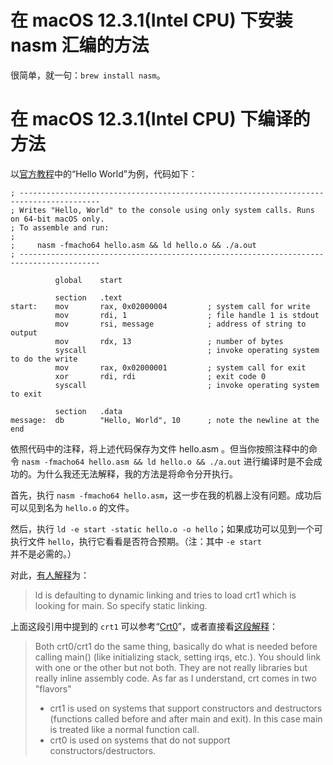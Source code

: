 # 在 macOS 12.3.1(Intel CPU) 下安装 nasm 汇编的方法

很简单，就一句：`brew install nasm`。

# 在 macOS 12.3.1(Intel CPU) 下编译的方法

以[官方教程](https://cs.lmu.edu/~ray/notes/nasmtutorial/)中的“Hello World”为例，代码如下：

```
; ----------------------------------------------------------------------------------------
; Writes "Hello, World" to the console using only system calls. Runs on 64-bit macOS only.
; To assemble and run:
;
;     nasm -fmacho64 hello.asm && ld hello.o && ./a.out
; ----------------------------------------------------------------------------------------

          global    start

          section   .text
start:    mov       rax, 0x02000004         ; system call for write
          mov       rdi, 1                  ; file handle 1 is stdout
          mov       rsi, message            ; address of string to output
          mov       rdx, 13                 ; number of bytes
          syscall                           ; invoke operating system to do the write
          mov       rax, 0x02000001         ; system call for exit
          xor       rdi, rdi                ; exit code 0
          syscall                           ; invoke operating system to exit

          section   .data
message:  db        "Hello, World", 10      ; note the newline at the end
```

依照代码中的注释，将上述代码保存为文件 hello.asm 。但当你按照注释中的命令 `nasm -fmacho64 hello.asm && ld hello.o && ./a.out` 进行编译时是不会成功的。为什么我还无法解释，我的方法是将命令分开执行。

首先，执行 `nasm -fmacho64 hello.asm`，这一步在我的机器上没有问题。成功后可以见到名为 `hello.o` 的文件。

然后，执行 `ld -e start -static hello.o -o hello`；如果成功可以见到一个可执行文件 `hello`，执行它看看是否符合预期。（注：其中 `-e start`并不是必需的。）

对此，[有人解释](https://stackoverflow.com/questions/52830484/nasm-cant-link-object-file-with-ld-on-macos-mojave)为：

> ld is defaulting to dynamic linking and tries to load crt1 which is looking for main. So specify static linking.

上面这段引用中提到的 `crt1` 可以参考“[Crt0](https://en.wikipedia.org/wiki/Crt0)”，或者直接看[这段解释](https://stackoverflow.com/questions/2709998/crt0-o-and-crt1-o-whats-the-difference)：

> Both crt0/crt1 do the same thing, basically do what is needed before calling main() (like initializing stack, setting irqs, etc.). You should link with one or the other but not both. They are not really libraries but really inline assembly code.
> As far as I understand, crt comes in two "flavors"
> * crt1 is used on systems that support constructors and destructors (functions called before and after main and exit). In this case main is treated like a normal function call.
> * crt0 is used on systems that do not support constructors/destructors.
